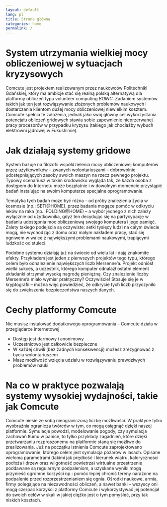 ```yaml
---
layout: default
lang: pl
title: Strona główna
categories: home
permalink: /
---
```


# System utrzymania wielkiej mocy obliczeniowej w sytuacjach kryzysowych

Comcute jest projektem realizowanym przez naukowców Politechniki Gdańskiej, który ma ambicje stać się realną polską alternatywą dla platformy obliczeń typu volunteer computing _BOINC_. Zadaniem systemów takich jak ten jest rozwiązywanie złożonych problemów naukowych i dostarczania klientom dużej mocy obliczeniowej niewielkim kosztem. Comcute spełnia te założenia, jednak jako swój główny cel wykorzystania potencjału obliczeń gridowych stawia sobie zapewnienie nieprzerwanej pracy procesorów w przypadku kryzysu (takiego jak chociażby wybuch elektrowni jądrowej w Fukushimie).

# Jak działają systemy gridowe

System bazuje na filozofii współdzielenia mocy obliczeniowej komputerów przez użytkowników – zwanych wolontariuszami – dobrowolnie udostępniających zasoby swoich maszyn na rzecz pewnego projektu. Typowy scenariusz w takim środowisku wygląda tak, że każda osoba z dostępem do Internetu może bezpłatnie i w dowolnym momencie przystąpić badań instalując na swoim komputerze specjalne oprogramowanie.

Tematyka tych badań może być różna – od próby znalezienia życia w kosmosie (np.: SETI@HOME), przez badania mogące pomóc w odkryciu leków na raka (np.: FOLDING@HOME) – a wybór jednego z nich zależy wyłącznie od użytkownika, gdyż ten decydując się na partycypację w badaniu udostępnia moc obliczeniową swojego komputera i jego pamięć. Zalety takiego podejścia są oczywiste: setki tysięcy ludzi na całym świecie mogą, nie wychodząc z domu oraz małym nakładem pracy, stać się ogniwem w walce z największymi problemami naukowymi, trapiącymi ludzkość od stuleci.

Podobne systemu działają już na świecie od wielu lat i dają znakomite efekty. Przykładem jest jeden z pierwszych projektów tego typu, którego celem było odnalezienie największych liczb Mersenne’a. Projekt odniósł wielki sukces, a uczestnik, którego komputer odnalazł ostatni element układanki otrzymał wysoką nagrodę pieniężną. Czy znalezienie liczby Mersenne’a miało wymiar praktyczny? Oczywiście! Stosuje się je w kryptografii – można więc powiedzieć, że odkrycie tych liczb przyczyniło się do zwiększenia bezpieczeństwa naszych danych.

# Cechy platformy Comcute

Nie musisz instalować dodatkowego oprogramowania – Comcute działa w przeglądarce internetowej

- Dostęp jest darmowy i anonimowy
- Uczestnictwo jest całkowicie bezpieczne
- W każdej chwili (bez żadnych konsekwencji) możesz zrezygnować z bycia wolontariuszem
- Masz możliwość wzięcia udziału w rozwiązywaniu prawdziwych problemów nauki

# Na co w praktyce pozwalają systemy wysokiej wydajności, takie jak Comcute

Comcute niesie ze sobą nieograniczoną liczbę możliwości. W praktyce tylko wyobraźnia ogranicza twórców w tym, co mogą osiągnąć dzięki naszej platformie. Symulacje powodzi, modelowanie pogody, czy symulacja zachowań tłumu w panice, to tylko przykłady zagadnień, które dzięki przetwarzaniu rozproszonemu na platformie staną się możliwe do zrealizowania. Już na początku istnienia Comcute zaprojektowano oprogramowanie, którego celem jest symulacja pożarów w lasach. Opisane wieloma parametrami (takimi jak prędkość i kierunek wiatru, kaloryczności podłoża i drzew oraz wilgotność powietrza) wirtualne przestrzenie poddawane są regularnym podpaleniom, a uzyskane wyniki mogą przynieść ogromne korzyści np.: pomóc lepiej chronić tereny narażone na podpalenie przed rozprzestrzenianiem się ognia. Ośrodki naukowe, armia, firmy polegające na niezawodności obliczeń, a nawet banki – wszyscy oni mogą czerpać korzyści z platformy Comcute i wykorzystywać jej potencjał do swoich celów w skali w jakiej ciężko jest o tym pomyśleć, przy tak niskich kosztach.

<script>
if (navigator.language != "pl-PL" && navigator.language != "pl" && sessionStorage.getItem('redirected') == null) {
    sessionStorage.setItem('redirected', 'true');
    window.location.pathname += "en/";
}
</script>